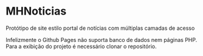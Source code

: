 # MHNoticias
Protótipo de site estilo portal de notícias com múltiplas camadas de acesso

Infelizmente o Github Pages não suporta banco de dados nem páginas PHP.
Para a exibição do projeto é necessário clonar o repositório.
